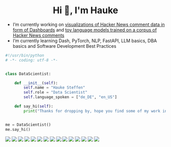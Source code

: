 <h1 align="center">Hi 👋, I'm Hauke</h1>

- I’m currently working on [visualizations of Hacker News comment data in form of Dashboards](https://github.com/haukesteffen/LearningDashboards) and [toy language models trained on a corpus of Hacker News comments](https://github.com/haukesteffen/LearningPyTorch)
- I’m currently learning Dash, PyTorch, NLP, FastAPI, LLM basics, DBA basics and Software Development Best Practices

```python
#!/usr/bin/python
# -*- coding: utf-8 -*-


class DataScientist:

    def __init__(self):
        self.name = "Hauke Steffen"
        self.role = "Data Scientist"
        self.language_spoken = ["de_DE", "en_US"]

    def say_hi(self):
        print("Thanks for dropping by, hope you find some of my work interesting.")


me = DataScientist()
me.say_hi()
```


![](https://img.shields.io/badge/OS-macOS-informational?style=flat&logo=apple&logoColor=white&color=6aa6f8)
![](https://img.shields.io/badge/Editor-VS_Code-informational?style=flat&logo=visual-studio-code&logoColor=white&color=6aa6f8)
![](https://img.shields.io/badge/Shell-zsh-informational?style=flat&logo=gnu-bash&logoColor=white&color=6aa6f8)
![](https://img.shields.io/badge/Code-Python-informational?style=flat&logo=python&logoColor=white&color=6aa6f8)
![](https://img.shields.io/badge/Tools-pandas-informational?style=flat&logo=pandas&logoColor=white&color=6aa6f8)
![](https://img.shields.io/badge/Tools-scikit--learn-informational?style=flat&logo=scikit-learn&logoColor=white&color=6aa6f8)
![](https://img.shields.io/badge/Tools-TensorFlow-informational?style=flat&logo=tensorflow&logoColor=white&color=6aa6f8)
![](https://img.shields.io/badge/Tools-Keras-informational?style=flat&logo=keras&logoColor=white&color=6aa6f8)
![](https://img.shields.io/badge/Tools-Microsoft_SQL_Server-informational?style=flat&logo=microsoft-sql-server&logoColor=white&color=6aa6f8)
![](https://img.shields.io/badge/Tools-Oracle_Database-informational?style=flat&logo=oracle&logoColor=white&color=6aa6f8)
![](https://img.shields.io/badge/Tools-PostgreSQL-informational?style=flat&logo=postgresql&logoColor=white&color=6aa6f8)
![](https://img.shields.io/badge/Tools-Microsoft_Excel-informational?style=flat&logo=microsoft-excel&logoColor=white&color=6aa6f8)
![](https://img.shields.io/badge/Tools-Dash-informational?style=flat&logo=plotly&logoColor=white&color=6aa6f8)
![](https://img.shields.io/badge/Tools-FastAPI-informational?style=flat&logo=fastapi&logoColor=white&color=6aa6f8)
![](https://img.shields.io/badge/Tools-OpenAI-informational?style=flat&logo=openai&logoColor=white&color=6aa6f8)
